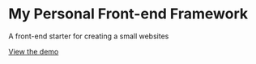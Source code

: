 # My Personal Front-end Framework
A front-end starter for creating a small websites

[View the demo](https://github.com/markturina/personalframework/)